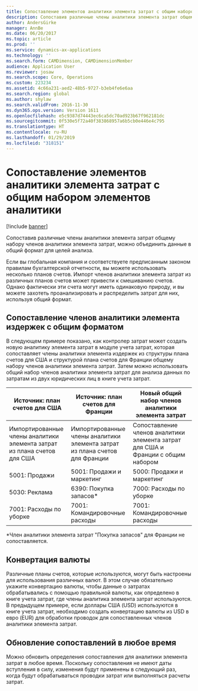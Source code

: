 ```yaml
---
title: Сопоставление элементов аналитики элемента затрат с общим набором элементов аналитики
description: Сопоставив различные члены аналитики элемента затрат общему набору членов аналитики элемента затрат, можно объединить данные в общий формат для целей анализа.
author: AndersGirke
manager: AnnBe
ms.date: 06/20/2017
ms.topic: article
ms.prod: ''
ms.service: dynamics-ax-applications
ms.technology: ''
ms.search.form: CAMDimension, CAMDimensionMember
audience: Application User
ms.reviewer: josaw
ms.search.scope: Core, Operations
ms.custom: 223234
ms.assetid: 4c66a231-aed2-48b5-9727-b3eb4fe6e6aa
ms.search.region: global
ms.author: shylaw
ms.search.validFrom: 2016-11-30
ms.dyn365.ops.version: Version 1611
ms.openlocfilehash: e5c9387d74443ec6ca5dc70ad923b67f962181dc
ms.sourcegitcommit: 0f530e5f72a40f383868957a6b5cb0e446e4c795
ms.translationtype: HT
ms.contentlocale: ru-RU
ms.lasthandoff: 01/29/2019
ms.locfileid: "318151"
---
```

# <a name="map-cost-element-dimension-members-to-a-common-set-of-dimension-members"></a>Сопоставление элементов аналитики элемента затрат с общим набором элементов аналитики

[!include [banner](../includes/banner.md)]

Сопоставив различные члены аналитики элемента затрат общему набору членов аналитики элемента затрат, можно объединить данные в общий формат для целей анализа.

Если вы глобальная компания и соответствуете предписанным законом правилам бухгалтерской отчетности, вы можете использовать несколько планов счетов. Импорт членов аналитики элемента затрат из различных планов счетов может привести к смешиванию счетов. Однако фактически эти счета могут иметь одинаковую природу, и вы можете захотеть проанализировать и распределить затрат для них, используя общий формат.

## <a name="map-cost-element-dimension-members-to-a-common-format"></a>Сопоставление членов аналитики элемента издержек с общим форматом
В следующем примере показано, как контролер затрат может создать новую аналитику элемента затрат в модуле учета затрат, которая сопоставляет члены аналитики элемента издержек из структуры плана счетов для США и структурой плана счетов для Франции общему набору членов аналитики элемента затрат. Затем можно использовать общий набор членов аналитики элемента затрат для анализа данных по затратам из двух юридических лиц в книге учета затрат.

| Источник: план счетов для США                                          | Источник: план счетов для Франции                                          | Новый общий набор членов аналитики элемента затрат                        |
|-----------------------------------------------------------------------|---------------------------------------------------------------------------|-------------------------------------------------------------------------|
| Импортированные члены аналитики элемента затрат из плана счетов для США | Импортированные члены аналитики элемента затрат из плана счетов для Франции | Сопоставление членов аналитики элемента затрат для США и Франции с общим набором |
| 5001: Продажи                                                           | 5001: Продажи и маркетинг                                               | 5000: Продажи и маркетинг                                             |
| 5030: Реклама                                                     | 6390: Покупка запасов\*                                                    | 7000: Расходы по уборке                                                 |
| 7001: Расходы по уборке                                               | 7001: Командировочные расходы                                                      | 7001: Командировочные расходы                                                   |

\*Член аналитики элемента затрат "Покупка запасов" для Франции не сопоставляется.

## <a name="currency-conversion"></a>Конвертация валюты
Различные планы счетов, которые используются, могут быть настроены для использования различных валют. В этом случае обязательно укажите конвертацию валюты, чтобы данные о затратах обрабатывались с помощью правильной валюты, как определено в книге учета затрат, где члены аналитика элемента затрат используются. В предыдущем примере, если доллары США (USD) используются в книге учета затрат, необходимо создать конвертацию валюты из USD в евро (EUR) для обработки проводок для сопоставленных членов аналитики элемента затрат.

## <a name="update-mappings-at-any-time"></a>Обновление сопоставлений в любое время
Можно обновить определения сопоставления для аналитики элемента затрат в любое время. Поскольку сопоставления не имеют даты вступления в силу, изменения будут применены в следующий раз, когда будут обрабатываться проводки затрат или выполняться расчеты затрат.



